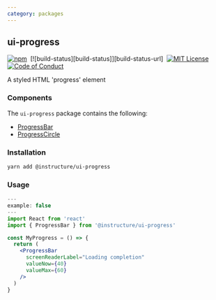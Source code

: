 ```yaml
---
category: packages
---
```


## ui-progress

[![npm][npm]][npm-url]&nbsp;
[![build-status][build-status]][build-status-url]&nbsp;
[![MIT License][license-badge]][license]&nbsp;
[![Code of Conduct][coc-badge]][coc]

A styled HTML 'progress' element

### Components

The `ui-progress` package contains the following:

- [ProgressBar](#ProgressBar)
- [ProgressCircle](#ProgressCircle)

### Installation

```sh
yarn add @instructure/ui-progress
```

### Usage

```jsx
---
example: false
---
import React from 'react'
import { ProgressBar } from '@instructure/ui-progress'

const MyProgress = () => {
  return (
    <ProgressBar
      screenReaderLabel="Loading completion"
      valueNow={40}
      valueMax={60}
    />
  )
}
```

[npm]: https://img.shields.io/npm/v/@instructure/ui-progress.svg
[npm-url]: https://npmjs.com/package/@instructure/ui-progress
[license-badge]: https://img.shields.io/npm/l/instructure-ui.svg?style=flat-square
[license]: https://github.com/instructure/instructure-ui/blob/master/LICENSE
[coc-badge]: https://img.shields.io/badge/code%20of-conduct-ff69b4.svg?style=flat-square
[coc]: https://github.com/instructure/instructure-ui/blob/master/CODE_OF_CONDUCT.md
